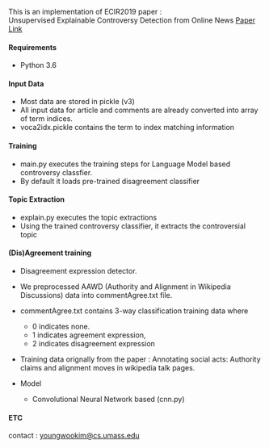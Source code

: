 This is an implementation of ECIR2019 paper :  
Unsupervised Explainable Controversy Detection from Online News 
[Paper Link](http://maroo.cs.umass.edu/pub/web/getpdf.php?id=1334)


#### Requirements

* Python 3.6


#### Input Data

* Most data are stored in pickle (v3)
* All input data for article and comments are already converted into array of term indices.
* voca2idx.pickle contains the term to index matching information
 

#### Training

* main.py executes the training steps for Language Model based controversy classfier.
* By default it loads pre-trained disagreement classifier


#### Topic Extraction

* explain.py executes the topic extractions
* Using the trained controversy classifier, it extracts the controversial topic

#### (Dis)Agreement training

* Disagreement expression detector.
* We preprocessed AAWD (Authority and Alignment in Wikipedia Discussions) data into commentAgree.txt file.  
* commentAgree.txt contains 3-way classification training data where 
  * 0 indicates none.
  * 1 indicates agreement expression, 
  * 2 indicates disagreement expression
  
* Training data orignally from the paper : Annotating social acts: Authority claims and
alignment moves in wikipedia talk pages.

* Model 
  * Convolutional Neural Network based (cnn.py)
  



#### ETC


contact : youngwookim@cs.umass.edu

